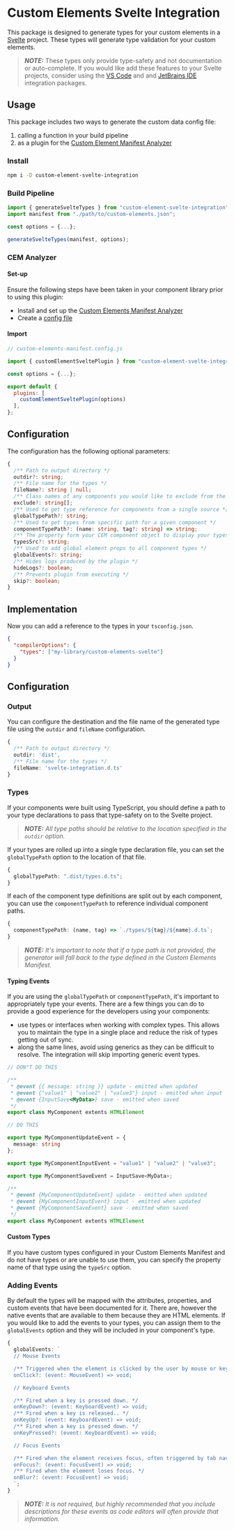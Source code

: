 # Custom Elements Svelte Integration

This package is designed to generate types for your custom elements in a [Svelte](https://svelte.dev/) project. These types will generate type validation for your custom elements.

> **_NOTE:_** These types only provide type-safety and not documentation or auto-complete. If you would like add these features to your Svelte projects, consider using the [VS Code](https://www.npmjs.com/package/custom-element-vs-code-integration) and and [JetBrains IDE](https://www.npmjs.com/package/custom-element-jet-brains-integration) integration packages.

## Usage

This package includes two ways to generate the custom data config file:

1. calling a function in your build pipeline
2. as a plugin for the [Custom Element Manifest Analyzer](https://custom-elements-manifest.open-wc.org/)

### Install

```bash
npm i -D custom-element-svelte-integration
```

### Build Pipeline

```js
import { generateSvelteTypes } from "custom-element-svelte-integration";
import manifest from "./path/to/custom-elements.json";

const options = {...};

generateSvelteTypes(manifest, options);
```

### CEM Analyzer

#### Set-up

Ensure the following steps have been taken in your component library prior to using this plugin:

- Install and set up the [Custom Elements Manifest Analyzer](https://custom-elements-manifest.open-wc.org/analyzer/getting-started/)
- Create a [config file](https://custom-elements-manifest.open-wc.org/analyzer/config/#config-file)

#### Import

```js
// custom-elements-manifest.config.js

import { customElementSveltePlugin } from "custom-element-svelte-integration";

const options = {...};

export default {
  plugins: [
    customElementSveltePlugin(options)
  ],
};
```

## Configuration

The configuration has the following optional parameters:

```ts
{
  /** Path to output directory */
  outdir?: string;
  /** File name for the types */
  fileName?: string | null;
  /** Class names of any components you would like to exclude from the custom data */
  exclude?: string[];
  /** Used to get type reference for components from a single source */
  globalTypePath?: string;
  /** Used to get types from specific path for a given component */
  componentTypePath?: (name: string, tag?: string) => string;
  /** The property form your CEM component object to display your types */
  typesSrc?: string;
  /** Used to add global element props to all component types */
  globalEvents?: string;
  /** Hides logs produced by the plugin */
  hideLogs?: boolean;
  /** Prevents plugin from executing */
  skip?: boolean;
}
```

## Implementation

Now you can add a reference to the types in your `tsconfig.json`.

```json
{
  "compilerOptions": {
    "types": ["my-library/custom-elements-svelte"]
  }
}
```

## Configuration

### Output

You can configure the destination and the file name of the generated type file using the `outdir` and `fileName` configuration.

```ts
{
  /** Path to output directory */
  outdir: 'dist',
  /** File name for the types */
  fileName: 'svelte-integration.d.ts'
}
```

### Types

If your components were built using TypeScript, you should define a path to your type declarations to pass that type-safety on to the Svelte project.

> _***NOTE:*** All type paths should be relative to the location specified in the `outdir` option._

If your types are rolled up into a single type declaration file, you can set the `globalTypePath` option to the location of that file.

```ts
{
  globalTypePath: ".dist/types.d.ts";
}
```

If each of the component type definitions are split out by each component, you can use the `componentTypePath` to reference individual component paths.

```ts
{
  componentTypePath: (name, tag) => `./types/${tag}/${name}.d.ts`;
}
```

> _***NOTE:*** It's important to note that if a type path is not provided, the generator will fall back to the type defined in the Custom Elements Manifest._

#### Typing Events

If you are using the `globalTypePath` or `componentTypePath`, it's important to appropriately type your events. There are a few things you can do to provide a good experience for the developers using your components:

- use types or interfaces when working with complex types. This allows you to maintain the type in a single place and reduce the risk of types getting out of sync.
- along the same lines, avoid using generics as they can be difficult to resolve. The integration will skip importing generic event types.

```ts
// DON"T DO THIS

/**
 * @event {{ message: string }} update - emitted when updated
 * @event {"value1" | "value2" | "value3"} input - emitted when input
 * @event {InputSave<MyData>} save - emitted when saved
 */
export class MyComponent extents HTMLElement
```

```ts
// DO THIS

export type MyComponentUpdateEvent = {
  message: string
};

export type MyComponentInputEvent = "value1" | "value2" | "value3";

export type MyComponentSaveEvent = InputSave<MyData>;

/**
 * @event {MyComponentUpdateEvent} update - emitted when updated
 * @event {MyComponentInputEvent} input - emitted when updated
 * @event {MyComponentSaveEvent} save - emitted when saved
 */
export class MyComponent extents HTMLElement
```

#### Custom Types

If you have custom types configured in your Custom Elements Manifest and do not have types or are unable to use them, you can specify the property name of that type using the `typeSrc` option.

### Adding Events

By default the types will be mapped with the attributes, properties, and custom events that have been documented for it. There are, however the native events that are available to them because they are HTML elements. If you would like to add the events to your types, you can assign them to the `globalEvents` option and they will be included in your component's type.

```ts
{
  globalEvents: `
  // Mouse Events

  /** Triggered when the element is clicked by the user by mouse or keyboard. */
  onClick?: (event: MouseEvent) => void;

  // Keyboard Events

  /** Fired when a key is pressed down. */
  onKeyDown?: (event: KeyboardEvent) => void;
  /** Fired when a key is released.. */
  onKeyUp?: (event: KeyboardEvent) => void;
  /** Fired when a key is pressed down. */
  onKeyPressed?: (event: KeyboardEvent) => void;

  // Focus Events

  /** Fired when the element receives focus, often triggered by tab navigation. */
  onFocus?: (event: FocusEvent) => void;
  /** Fired when the element loses focus. */
  onBlur?: (event: FocusEvent) => void;
  `;
}
```

> _***NOTE:*** It is not required, but highly recommended that you include descriptions for these events as code editors will often provide that information._
